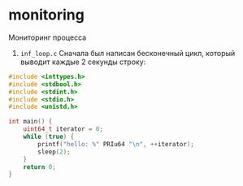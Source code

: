 # monitoring
Мониторинг процесса

1. `inf_loop.c`
Сначала был написан бесконечный цикл, который выводит каждые 2 секунды строку:

```c fold title:inf_loop.c
#include <inttypes.h>
#include <stdbool.h>
#include <stdint.h>
#include <stdio.h>
#include <unistd.h>

int main() {
    uint64_t iterator = 0;
    while (true) {
        printf("hello: %" PRIu64 "\n", ++iterator);
        sleep(2);
    }
    return 0;
}
```
